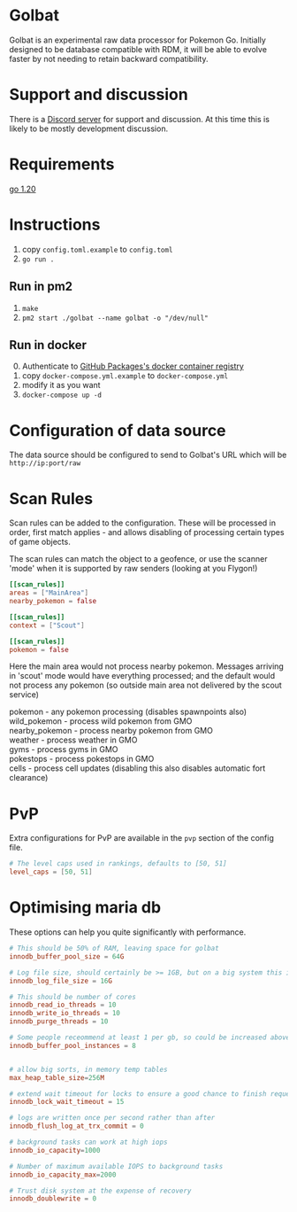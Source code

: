 # Golbat 

Golbat is an experimental raw data processor for Pokemon Go.
Initially designed to be database compatible with RDM, it will
be able to evolve faster by not needing to retain backward
compatibility.

# Support and discussion

There is a [Discord server](https://discord.gg/Vjze47qchG) for support and discussion.
At this time this is likely to be mostly development discussion.

# Requirements

[go 1.20](https://go.dev/doc/install)

# Instructions

1. copy `config.toml.example` to `config.toml`
2. `go run .`

## Run in pm2

1. `make` 
2. `pm2 start ./golbat --name golbat -o "/dev/null"`

## Run in docker

0. Authenticate to [GitHub Packages's docker container registry](https://docs.github.com/en/packages/working-with-a-github-packages-registry/working-with-the-container-registry)
1. copy `docker-compose.yml.example` to `docker-compose.yml`
2. modify it as you want
3. `docker-compose up -d`

# Configuration of data source

The data source should be configured to send to Golbat's 
URL which will be `http://ip:port/raw`

# Scan Rules

Scan rules can be added to the configuration. These will be processed in order, first match applies - and allows disabling of processing certain types of game objects.

The scan rules can match the object to a geofence, or use the scanner 'mode' when it is supported by raw senders (looking at you Flygon!)

```toml
[[scan_rules]]
areas = ["MainArea"]
nearby_pokemon = false

[[scan_rules]]
context = ["Scout"]

[[scan_rules]]
pokemon = false
```

Here the main area would not process nearby pokemon. Messages arriving in 'scout' mode would have everything processed; and the default would not process any pokemon (so outside main area not delivered by the scout service)

pokemon - any pokemon processing (disables spawnpoints also)  
wild_pokemon - process wild pokemon from GMO  
nearby_pokemon - process nearby pokemon from GMO  
weather - process weather in GMO  
gyms - process gyms in GMO  
pokestops - process pokestops in GMO  
cells - process cell updates (disabling this also disables automatic fort clearance)

# PvP
Extra configurations for PvP are available in the `pvp` section of the config file.

```toml
# The level caps used in rankings, defaults to [50, 51]
level_caps = [50, 51]
```

# Optimising maria db

These options can help you quite significantly with performance.

```toml
# This should be 50% of RAM, leaving space for golbat
innodb_buffer_pool_size = 64G

# Log file size, should certainly be >= 1GB, but on a big system this is more appropriate
innodb_log_file_size = 16G

# This should be number of cores
innodb_read_io_threads = 10
innodb_write_io_threads = 10
innodb_purge_threads = 10

# Some people receommend at least 1 per gb, so could be increased above
innodb_buffer_pool_instances = 8


# allow big sorts, in memory temp tables
max_heap_table_size=256M

# extend wait timeout for locks to ensure a good chance to finish requests
innodb_lock_wait_timeout = 15

# logs are written once per second rather than after
innodb_flush_log_at_trx_commit = 0

# background tasks can work at high iops
innodb_io_capacity=1000

# Number of maximum available IOPS to background tasks
innodb_io_capacity_max=2000

# Trust disk system at the expense of recovery
innodb_doublewrite = 0
```
